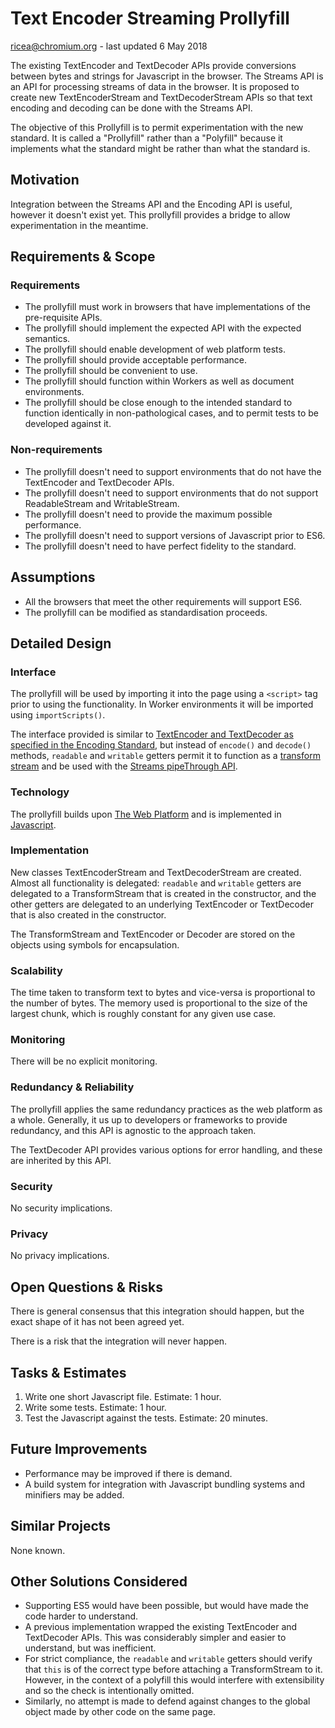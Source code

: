 # Text Encoder Streaming Prollyfill
ricea@chromium.org - last updated 6 May 2018

The existing TextEncoder and TextDecoder APIs provide conversions between bytes
and strings for Javascript in the browser. The Streams API is an API for
processing streams of data in the browser. It is proposed to create new
TextEncoderStream and TextDecoderStream APIs so that text encoding and decoding
can be done with the Streams API.

The objective of this Prollyfill is to permit experimentation with the new
standard. It is called a "Prollyfill" rather than a "Polyfill" because it
implements what the standard might be rather than what the standard is.

## Motivation

Integration between the Streams API and the Encoding API is useful, however it
doesn't exist yet. This prollyfill provides a bridge to allow experimentation in
the meantime.

## Requirements & Scope

### Requirements
 - The prollyfill must work in browsers that have implementations of the
   pre-requisite APIs.
 - The prollyfill should implement the expected API with the expected semantics.
 - The prollyfill should enable development of web platform tests.
 - The prollyfill should provide acceptable performance.
 - The prollyfill should be convenient to use.
 - The prollyfill should function within Workers as well as document
   environments.
 - The prollyfill should be close enough to the intended standard to function
   identically in non-pathological cases, and to permit tests to be developed
   against it.

### Non-requirements
 - The prollyfill doesn't need to support environments that do not have the
   TextEncoder and TextDecoder APIs.
 - The prollyfill doesn't need to support environments that do not support
   ReadableStream and WritableStream.
 - The prollyfill doesn't need to provide the maximum possible performance.
 - The prollyfill doesn't need to support versions of Javascript prior to ES6.
 - The prollyfill doesn't need to have perfect fidelity to the standard.

## Assumptions

- All the browsers that meet the other requirements will support ES6.
- The prollyfill can be modified as standardisation proceeds.

## Detailed Design

### Interface

The prollyfill will be used by importing it into the page using a `<script>` tag
prior to using the functionality. In Worker environments it will be imported
using `importScripts()`.

The interface provided is similar to [TextEncoder and TextDecoder as specified
in the Encoding Standard](https://encoding.spec.whatwg.org/#api), but instead of
`encode()` and `decode()` methods, `readable` and `writable` getters permit it
to function as a [transform stream](https://streams.spec.whatwg.org/#ts-model)
and be used with the [Streams pipeThrough
API](https://streams.spec.whatwg.org/#rs-pipe-through).

### Technology

The prollyfill builds upon [The Web
Platform](http://tess.oconnor.cx/2009/05/what-the-web-platform-is) and is
implemented in [Javascript](http://www.ecma-international.org/ecma-262/6.0/).

### Implementation

New classes TextEncoderStream and TextDecoderStream are created. Almost all
functionality is delegated: `readable` and `writable` getters are delegated to a
TransformStream that is created in the constructor, and the other getters are
delegated to an underlying TextEncoder or TextDecoder that is also created in
the constructor.

The TransformStream and TextEncoder or Decoder are stored on the objects using
symbols for encapsulation.

### Scalability

The time taken to transform text to bytes and vice-versa is proportional to the
number of bytes. The memory used is proportional to the size of the largest
chunk, which is roughly constant for any given use case.

### Monitoring

There will be no explicit monitoring.

### Redundancy & Reliability

The prollyfill applies the same redundancy practices as the web platform as a
whole. Generally, it us up to developers or frameworks to provide redundancy,
and this API is agnostic to the approach taken.

The TextDecoder API provides various options for error handling, and these are
inherited by this API.

### Security

No security implications.

### Privacy

No privacy implications.

## Open Questions & Risks

There is general consensus that this integration should happen, but the exact
shape of it has not been agreed yet.

There is a risk that the integration will never happen.

## Tasks & Estimates

1. Write one short Javascript file. Estimate: 1 hour.
2. Write some tests. Estimate: 1 hour.
3. Test the Javascript against the tests. Estimate: 20 minutes.

## Future Improvements

 - Performance may be improved if there is demand.
 - A build system for integration with Javascript bundling systems and minifiers
   may be added.

## Similar Projects

None known.

## Other Solutions Considered

 - Supporting ES5 would have been possible, but would have made the code harder
   to understand.
 - A previous implementation wrapped the existing TextEncoder and TextDecoder
   APIs. This was considerably simpler and easier to understand, but was
   inefficient.
 - For strict compliance, the `readable` and `writable` getters should verify
   that `this` is of the correct type before attaching a TransformStream to
   it. However, in the context of a polyfill this would interfere with
   extensibility and so the check is intentionally omitted.
 - Similarly, no attempt is made to defend against changes to the global object
   made by other code on the same page.
